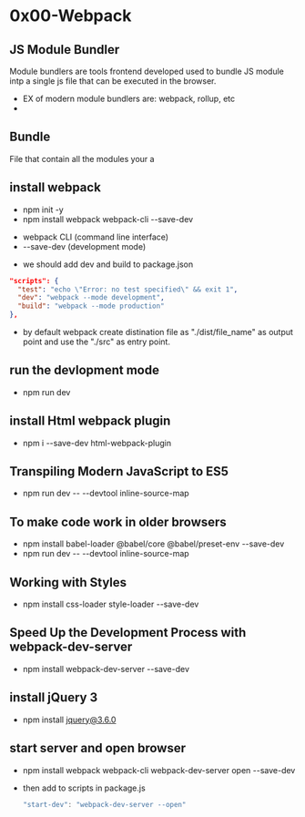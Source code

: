 # 0x00-Webpack

## JS Module Bundler

Module bundlers are tools frontend developed used to bundle JS module intp a single js file that can be executed in the browser.

- EX of modern module bundlers are: webpack, rollup, etc
-

## Bundle

File that contain all the modules your a

## install webpack

- npm init -y
- npm install webpack webpack-cli --save-dev

* webpack CLI (command line interface)
* --save-dev (development mode)

- we should add dev and build to package.json

```json
"scripts": {
  "test": "echo \"Error: no test specified\" && exit 1",
  "dev": "webpack --mode development",
  "build": "webpack --mode production"
},
```

- by default webpack create distination file as "./dist/file_name" as output point and use the "./src" as entry point.

## run the devlopment mode

- npm run dev

## install Html webpack plugin

- npm i --save-dev html-webpack-plugin

## Transpiling Modern JavaScript to ES5

- npm run dev -- --devtool inline-source-map

## To make code work in older browsers

- npm install babel-loader @babel/core @babel/preset-env --save-dev
- npm run dev -- --devtool inline-source-map

## Working with Styles

- npm install css-loader style-loader --save-dev

## Speed Up the Development Process with webpack-dev-server

- npm install webpack-dev-server --save-dev

## install jQuery 3

- npm install jquery@3.6.0

## start server and open browser

- npm install webpack webpack-cli webpack-dev-server open --save-dev

- then add to scripts in package.js
  ```js
  "start-dev": "webpack-dev-server --open"
  ```

